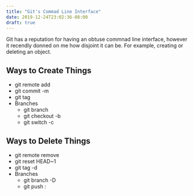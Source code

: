 ```yaml
---
title: "Git's Commad Line Interface"
date: 2019-12-24T23:02:36-08:00
draft: true
---
```


Git has a reputation for having an obtuse commnad line interface, however it recendly donned on me how disjoint it can be. For example, creating or deleting an object. 

## Ways to Create Things
- git remote add <origin name>
- git commit -m <message>
- git tag <tag name>
- Branches
	- git branch <branch name>
	- git checkout -b <branch name>
	- git switch -c <branch name>

## Ways to Delete Things
- git remote remove <origin name>
- git reset HEAD~1
- git tag -d <tag name>
- Branches
	- git branch -D <branch name>
	- git push <remote name>  :<branch name>
